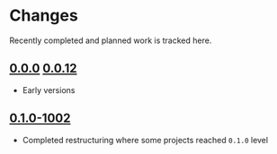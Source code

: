# Changes
Recently completed and planned work is tracked here.

## [0.0.0](.) [0.0.12](.)
- Early versions

## [0.1.0-1002](.)
- Completed restructuring where some projects reached `0.1.0` level
